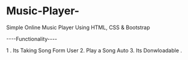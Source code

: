 # Music-Player-

Simple Online Music Player Using HTML, CSS & Bootstrap

----Functionality----

1 . Its Taking Song Form User
2. Play a Song Auto 
3. Its Donwloadable .
